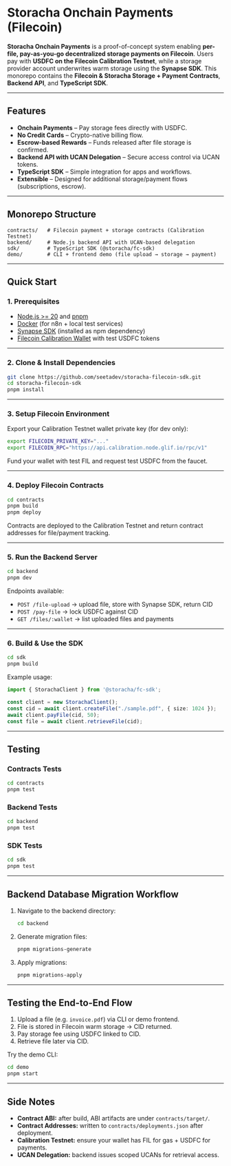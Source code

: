 # Storacha Onchain Payments (Filecoin)

**Storacha Onchain Payments** is a proof-of-concept system enabling **per-file, pay-as-you-go decentralized storage payments on Filecoin**.
Users pay with **USDFC on the Filecoin Calibration Testnet**, while a storage provider account underwrites warm storage using the **Synapse SDK**.
This monorepo contains the **Filecoin & Storacha Storage + Payment Contracts**, **Backend API**, and **TypeScript SDK**.

---

## Features

* **Onchain Payments** – Pay storage fees directly with USDFC.
* **No Credit Cards** – Crypto-native billing flow.
* **Escrow-based Rewards** – Funds released after file storage is confirmed.
* **Backend API with UCAN Delegation** – Secure access control via UCAN tokens.
* **TypeScript SDK** – Simple integration for apps and workflows.
* **Extensible** – Designed for additional storage/payment flows (subscriptions, escrow).

---

## Monorepo Structure

```
contracts/   # Filecoin payment + storage contracts (Calibration Testnet)
backend/     # Node.js backend API with UCAN-based delegation
sdk/         # TypeScript SDK (@storacha/fc-sdk)
demo/        # CLI + frontend demo (file upload → storage → payment)
```

---

## Quick Start

### **1. Prerequisites**

* [Node.js >= 20](https://nodejs.org/en/) and [pnpm](https://pnpm.io/installation)
* [Docker](https://www.docker.com/) (for n8n + local test services)
* [Synapse SDK](https://github.com/FilOzone/synapse-sdk) (installed as npm dependency)
* [Filecoin Calibration Wallet](https://docs.filecoin.io/networks/calibration) with test USDFC tokens

---

### **2. Clone & Install Dependencies**

```bash
git clone https://github.com/seetadev/storacha-filecoin-sdk.git
cd storacha-filecoin-sdk
pnpm install
```

---

### **3. Setup Filecoin Environment**

Export your Calibration Testnet wallet private key (for dev only):

```bash
export FILECOIN_PRIVATE_KEY="..."
export FILECOIN_RPC="https://api.calibration.node.glif.io/rpc/v1"
```

Fund your wallet with test FIL and request test USDFC from the faucet.

---

### **4. Deploy Filecoin Contracts**

```bash
cd contracts
pnpm build
pnpm deploy
```

Contracts are deployed to the Calibration Testnet and return contract addresses for file/payment tracking.

---

### **5. Run the Backend Server**

```bash
cd backend
pnpm dev
```

Endpoints available:

* `POST /file-upload` → upload file, store with Synapse SDK, return CID
* `POST /pay-file` → lock USDFC against CID
* `GET /files/:wallet` → list uploaded files and payments

---

### **6. Build & Use the SDK**

```bash
cd sdk
pnpm build
```

Example usage:

```ts
import { StorachaClient } from '@storacha/fc-sdk';

const client = new StorachaClient();
const cid = await client.createFile("./sample.pdf", { size: 1024 });
await client.payFile(cid, 50);
const file = await client.retrieveFile(cid);
```

---

## Testing

### **Contracts Tests**

```bash
cd contracts
pnpm test
```

### **Backend Tests**

```bash
cd backend
pnpm test
```

### **SDK Tests**

```bash
cd sdk
pnpm test
```

---

## **Backend Database Migration Workflow**

1. Navigate to the backend directory:

   ```bash
   cd backend
   ```

2. Generate migration files:

   ```bash
   pnpm migrations-generate
   ```

3. Apply migrations:

   ```bash
   pnpm migrations-apply
   ```

---

## Testing the End-to-End Flow

1. Upload a file (e.g. `invoice.pdf`) via CLI or demo frontend.
2. File is stored in Filecoin warm storage → CID returned.
3. Pay storage fee using USDFC linked to CID.
4. Retrieve file later via CID.

Try the demo CLI:

```bash
cd demo
pnpm start
```

---

## Side Notes

* **Contract ABI:** after build, ABI artifacts are under `contracts/target/`.
* **Contract Addresses:** written to `contracts/deployments.json` after deployment.
* **Calibration Testnet:** ensure your wallet has FIL for gas + USDFC for payments.
* **UCAN Delegation:** backend issues scoped UCANs for retrieval access.


